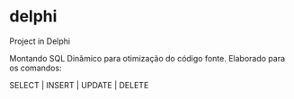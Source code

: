 # delphi
Project in Delphi

Montando SQL Dinâmico para otimização do código fonte. Elaborado para os comandos:

SELECT  |  INSERT  |  UPDATE  |  DELETE
